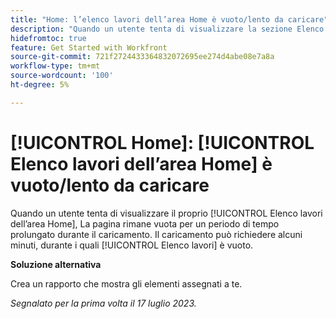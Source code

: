 ```yaml
---
title: "Home: l’elenco lavori dell’area Home è vuoto/lento da caricare"
description: "Quando un utente tenta di visualizzare la sezione Elenco lavori dell’area Home, la pagina rimane vuota per un periodo di tempo prolungato durante il caricamento. Il caricamento potrebbe richiedere alcuni minuti, durante i quali l’elenco di lavoro è vuoto."
hidefromtoc: true
feature: Get Started with Workfront
source-git-commit: 721f2724433364832072695ee274d4abe08e7a8a
workflow-type: tm+mt
source-wordcount: '100'
ht-degree: 5%

---
```



# [!UICONTROL Home]: [!UICONTROL Elenco lavori dell’area Home] è vuoto/lento da caricare

Quando un utente tenta di visualizzare il proprio [!UICONTROL Elenco lavori dell’area Home], La pagina rimane vuota per un periodo di tempo prolungato durante il caricamento. Il caricamento può richiedere alcuni minuti, durante i quali [!UICONTROL Elenco lavori] è vuoto.

**Soluzione alternativa**

Crea un rapporto che mostra gli elementi assegnati a te.

_Segnalato per la prima volta il 17 luglio 2023._

